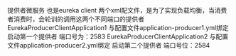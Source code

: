 提供者微服务 也是eureka client 
两个xml配文件，是为了实现负载均衡，当消费者消费时，会轮训的调用这两个不同端口的提供者
EurekaProducerClientApplication1 与配置文件application-producer1.yml绑定  启动第一个提供者  端口号为：2583
EurekaProducerClientApplication2 与配置文件application-producer2.yml绑定  启动第二个提供者  端口号位：2584